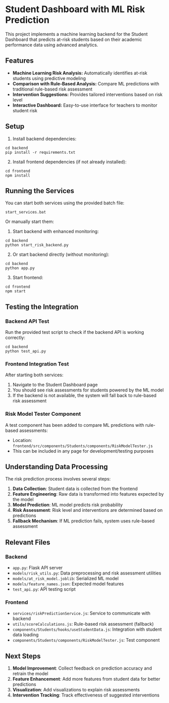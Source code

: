 # Student Dashboard with ML Risk Prediction

This project implements a machine learning backend for the Student Dashboard that predicts at-risk students based on their academic performance data using advanced analytics.

## Features

- **Machine Learning Risk Analysis:** Automatically identifies at-risk students using predictive modeling
- **Comparison with Rule-Based Analysis:** Compare ML predictions with traditional rule-based risk assessment
- **Intervention Suggestions:** Provides tailored interventions based on risk level
- **Interactive Dashboard:** Easy-to-use interface for teachers to monitor student risk

## Setup

1. Install backend dependencies:
```
cd backend
pip install -r requirements.txt
```

2. Install frontend dependencies (if not already installed):
```
cd frontend
npm install
```

## Running the Services

You can start both services using the provided batch file:
```
start_services.bat
```

Or manually start them:

1. Start backend with enhanced monitoring:
```
cd backend
python start_risk_backend.py
```

2. Or start backend directly (without monitoring):
```
cd backend
python app.py
```

3. Start frontend:
```
cd frontend
npm start
```

## Testing the Integration

### Backend API Test

Run the provided test script to check if the backend API is working correctly:
```
cd backend
python test_api.py
```

### Frontend Integration Test

After starting both services:

1. Navigate to the Student Dashboard page
2. You should see risk assessments for students powered by the ML model
3. If the backend is not available, the system will fall back to rule-based risk assessment

### Risk Model Tester Component

A test component has been added to compare ML predictions with rule-based assessments:
- Location: `frontend/src/components/Students/components/RiskModelTester.js`
- This can be included in any page for development/testing purposes

## Understanding Data Processing

The risk prediction process involves several steps:

1. **Data Collection**: Student data is collected from the frontend
2. **Feature Engineering**: Raw data is transformed into features expected by the model
3. **Model Prediction**: ML model predicts risk probability
4. **Risk Assessment**: Risk level and interventions are determined based on predictions
5. **Fallback Mechanism**: If ML prediction fails, system uses rule-based assessment

## Relevant Files

### Backend
- `app.py`: Flask API server
- `models/risk_utils.py`: Data preprocessing and risk assessment utilities
- `models/at_risk_model.joblib`: Serialized ML model
- `models/feature_names.json`: Expected model features
- `test_api.py`: API testing script

### Frontend
- `services/riskPredictionService.js`: Service to communicate with backend
- `utils/scoreCalculations.js`: Rule-based risk assessment (fallback)
- `components/Students/hooks/useStudentData.js`: Integration with student data loading
- `components/Students/components/RiskModelTester.js`: Test component

## Next Steps

1. **Model Improvement**: Collect feedback on prediction accuracy and retrain the model
2. **Feature Enhancement**: Add more features from student data for better predictions
3. **Visualization**: Add visualizations to explain risk assessments
4. **Intervention Tracking**: Track effectiveness of suggested interventions
